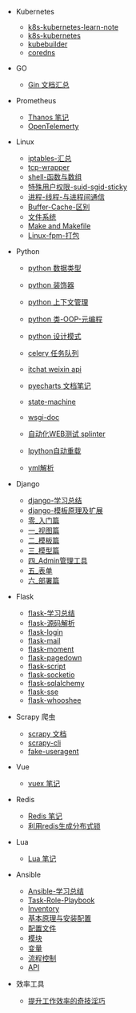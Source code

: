 * Kubernetes
  * [k8s-kubernetes-learn-note](/documents/kubernetes/k8s-kubernetes-learn-note)
  * [k8s-kubernetes](/documents/kubernetes/k8s-kubernetes)
  * [kubebuilder](/documents/kubernetes/kubebuilder)
  * [coredns](/documents/kubernetes/coredns)
* GO
  * [Gin 文档汇总](/documents/go/gin)
* Prometheus
  * [Thanos 笔记](/documents/prometheus/thanos)
  * [OpenTelemerty](/documents/opentelemetry/opentelemetry)
* Linux
  * [iptables-汇总](documents/linux/linux-iptables-汇总)
  * [tcp-wrapper](documents/linux/linux-tcp-wrapper)
  * [shell-函数与数组](documents/linux/linux-shell-函数与数组)
  * [特殊用户权限-suid-sgid-sticky](documents/linux/linux-特殊用户权限-suid-sgid-sticky)
  * [进程-线程-与进程间通信](documents/linux/linux-进程-线程-与进程间通信)
  * [Buffer-Cache-区别](documents/linux/linux-Buffer-Cache-区别)
  * [文件系统](documents/linux/linux-文件系统)
  * [Make and Makefile](documents/linux/make-and-makefile)
  * [Linux-fpm-打包](documents/linux/Linux-fpm-打包)
* Python
  * [python 数据类型](documents/python/python-数据类型)
  * [python 装饰器](documents/python/Python-装饰器)
  * [python 上下文管理](documents/python/Python-上下文管理)
  * [python 类-OOP-元编程](documents/python/python-类-OOP-元编程)
  * [python 设计模式](documents/python/python-设计模式)

  * [celery 任务队列](documents/python/python-celery-任务队列)
  * [itchat weixin api](documents/python/python-itchat-weixin-api)
  * [pyecharts 文档笔记](documents/python/python-pyecharts-文档笔记)
  * [state-machine](documents/python/python-state-machine)
  * [wsgi-doc](documents/python/python-wsgi-doc)
  * [自动化WEB测试 splinter](documents/python/splinter)
  
  * [Ipython自动重载](documents/python/python-Ipython自动重载)
  * [yml解析](documents/python/python-yml解析)
  
* Django
  * [django-学习总结](/documents/django/django-学习总结)
  * [django-模板原理及扩展](/documents/django/django-模板原理及扩展)
  * [零_入门篇](/documents/django/django之零--入门篇)
  * [一_视图篇](/documents/django/django之一--视图篇)
  * [二_模板篇](/documents/django/django之二--模板篇)
  * [三_模型篇](/documents/django/django之三--模型篇)
  * [四_Admin管理工具](/documents/django/django之四--Admin管理工具)
  * [五_表单](/documents/django/django之五--表单)
  * [六_部署篇](/documents/django/django之六--部署篇)
* Flask
  * [flask-学习总结](/documents/flask/flask-学习总结)
  * [flask-源码解析](/documents/flask/flask-源码解析)
  * [flask-login](/documents/flask/flaskExt--flask-login)
  * [flask-mail](/documents/flask/flaskExt--flask-mail)
  * [flask-moment](/documents/flask/flaskExt--flask-moment)
  * [flask-pagedown](/documents/flask/flaskExt--flask-pagedown)
  * [flask-script](/documents/flask/flaskExt--flask-script)
  * [flask-socketio](/documents/flask/flaskExt--flask-socketio)
  * [flask-sqlalchemy](/documents/flask/flaskExt--flask-sqlalchemy)
  * [flask-sse](/documents/flask/flaskExt--flask-sse)
  * [flask-whooshee](/documents/flask/flaskExt--flask-whooshee)
* Scrapy 爬虫
  * [scrapy 文档](documents/scrapy/scrapy)
  * [scrapy-cli](documents/scrapy/scrapy-cli)
  * [fake-useragent](documents/scrapy/fake-useragent)
* Vue
  * [vuex 笔记](documents/vue/vuex-note)
* Redis
  * [Redis 笔记](/documents/redis/redis-note)
  * [利用redis生成分布式锁](/documents/redis/利用redis生成分布式锁)
* Lua
  * [Lua 笔记](/documents/lua/lua-note)
* Ansible
  * [Ansible-学习总结](/documents/ansible/Ansible-学习总结)  
  * [Task-Role-Playbook](/documents/ansible/Ansible-task-role-playbook)
  * [Inventory](/documents/ansible/Ansible-Inventory)
  * [基本原理与安装配置](/documents/ansible/Ansible-基本原理与安装配置)
  * [配置文件](/documents/ansible/Ansible-配置文件)
  * [模块](/documents/ansible/Ansible-模块)
  * [变量](/documents/ansible/Ansible-变量)
  * [流程控制](/documents/ansible/Ansible-流程控制)
  * [API](/documents/ansible/Ansible-API)
* 效率工具
  * [提升工作效率的奇技淫巧](documents/unclassified/efficient-tools)